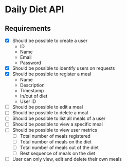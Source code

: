 # Daily Diet API

## Requirements

- [x] Should be possible to create a user
  - ID
  - Name
  - Email
  - Password
- [x] Should be possible to identify users on requests
- [x] Should be possible to register a meal
  - Name
  - Description
  - Timestamp
  - In/out of diet
  - User ID
- [ ] Should be possible to edit a meal
- [ ] Should be possible to delete a meal
- [ ] Should be possible to list all meals of a user
- [ ] Should be possible to view a specific meal
- [ ] Should be possible to view user metrics
  - [ ] Total number of meals registered
  - [ ] Total number of meals on the diet
  - [ ] Total number of meals out of the diet
  - [ ] Best sequence of meals on the diet
- [ ] User can only view, edit and delete their own meals
